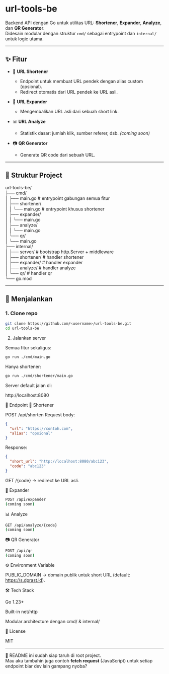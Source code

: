 # url-tools-be

Backend API dengan Go untuk utilitas URL: **Shortener**, **Expander**, **Analyze**, dan **QR Generator**.  
Didesain modular dengan struktur `cmd/` sebagai entrypoint dan `internal/` untuk logic utama.

---

## ✨ Fitur
- 🔗 **URL Shortener**  
  - Endpoint untuk membuat URL pendek dengan alias custom (opsional).
  - Redirect otomatis dari URL pendek ke URL asli.

- 📂 **URL Expander**  
  - Mengembalikan URL asli dari sebuah short link.

- 📊 **URL Analyze**  
  - Statistik dasar: jumlah klik, sumber referer, dsb. *(coming soon)*

- 📷 **QR Generator**  
  - Generate QR code dari sebuah URL.

---

## 📂 Struktur Project

url-tools-be/  
├── cmd/  
│ ├── main.go # entrypoint gabungan semua fitur  
│ ├── shortener/  
│ │ └── main.go # entrypoint khusus shortener  
│ ├── expander/  
│ │ └── main.go  
│ ├── analyze/  
│ │ └── main.go  
│ └── qr/  
│ └── main.go  
├── internal/  
│ ├── server/ # bootstrap http.Server + middleware  
│ ├── shortener/ # handler shortener  
│ ├── expander/ # handler expander  
│ ├── analyze/ # handler analyze  
│ └── qr/ # handler qr  
└── go.mod   

---

## 🚀 Menjalankan

### 1. Clone repo
```bash
git clone https://github.com/<username>/url-tools-be.git
cd url-tools-be

```
2. Jalankan server

Semua fitur sekaligus:

```bash
go run ./cmd/main.go
```


Hanya shortener:
```bash
go run ./cmd/shortener/main.go
```


Server default jalan di:

http://localhost:8080

📌 Endpoint
🔗 Shortener

POST /api/shorten
Request body:

```json
{
  "url": "https://contoh.com",
  "alias": "opsional"
}
```

Response:
```json
{
  "short_url": "http://localhost:8080/abc123",
  "code": "abc123"
}
```


GET /{code} → redirect ke URL asli.

📂 Expander

```bash
POST /api/expander
(coming soon)
```

📊 Analyze
```bash
GET /api/analyze/{code}
(coming soon)
```

📷 QR Generator
```bash
POST /api/qr
(coming soon)
```

⚙️ Environment Variable

PUBLIC_DOMAIN → domain publik untuk short URL (default: https://s.dprast.id).

🛠️ Tech Stack

Go 1.23+

Built-in net/http

Modular architecture dengan cmd/ & internal/

📜 License

MIT


---

📌 README ini sudah siap taruh di root project.  
Mau aku tambahin juga contoh **fetch request** (JavaScript) untuk setiap endpoint biar dev lain gampang nyoba?